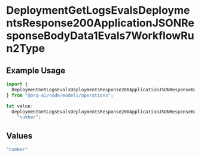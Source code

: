 # DeploymentGetLogsEvalsDeploymentsResponse200ApplicationJSONResponseBodyData1Evals7WorkflowRun2Type

## Example Usage

```typescript
import {
  DeploymentGetLogsEvalsDeploymentsResponse200ApplicationJSONResponseBodyData1Evals7WorkflowRun2Type,
} from "@orq-ai/node/models/operations";

let value:
  DeploymentGetLogsEvalsDeploymentsResponse200ApplicationJSONResponseBodyData1Evals7WorkflowRun2Type =
    "number";
```

## Values

```typescript
"number"
```